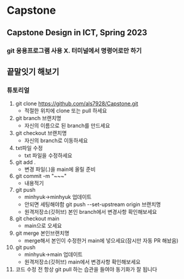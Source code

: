 # Capstone
Capstone Design in ICT, Spring 2023
---
### git 응용프로그램 사용 X. 터미널에서 명령어로만 하기
## 끝말잇기 해보기
### 튜토리얼
1. git clone https://github.com/als7928/Capstone.git
   - 적절한 위치에 clone 또는 pull 하세요
2. git branch 브랜치명
   - 자신의 이름으로 된 branch를 만드세요
3. git checkout 브랜치명
   - 자신의 branch로 이동하세요
4. txt파일 수정
   - txt 파일을 수정하세요
5. git add .
   - 변경 파일(.)을 main에 올릴 준비
6. git commit -m "~~~"
   - 내용적기
7. git push
   - minhyuk->minhyuk 업데이트
   - 안되면 세팅해야함 git push --set-upstream origin 브랜치명
   - 원격저장소(깃허브) 본인 branch에서 변경사항 확인해보세요
8. git checkout main
   - main으로 오세요
9.  git merge 본인브랜치명
    - merge해서 본인이 수정한거 main에 넣으세요(잠시만 자동 PR 해놨음)
10. git push
    - minhyuk->main 업데이트
    - 원격저장소(깃허브) main에서 변경사항 확인해보세요
11. 코드 수정 전 항상 git pull 하는 습관을 들여야 동기화가 잘 됩니다
